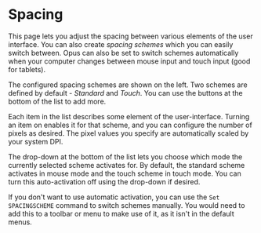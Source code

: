 # Spacing

This page lets you adjust the spacing between various elements of the user interface. You can also create *spacing schemes* which you can easily switch between. Opus can also be set to switch schemes automatically when your computer changes between mouse input and touch input (good for tablets).

The configured spacing schemes are shown on the left. Two schemes are defined by default - *Standard* and *Touch*. You can use the buttons at the bottom of the list to add more.

Each item in the list describes some element of the user-interface. Turning an item on enables it for that scheme, and you can configure the number of pixels as desired. The pixel values you specify are automatically scaled by your system DPI.

The drop-down at the bottom of the list lets you choose which mode the currently selected scheme activates for. By default, the standard scheme activates in mouse mode and the touch scheme in touch mode. You can turn this auto-activation off using the drop-down if desired.

If you don't want to use automatic activation, you can use the `Set SPACINGSCHEME` command to switch schemes manually. You would need to add this to a toolbar or menu to make use of it, as it isn't in the default menus.
